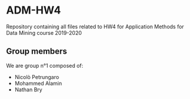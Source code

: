 # ADM-HW4
Repository containing all files related to HW4 for Application Methods for Data Mining course 2019-2020

## Group members

We are group n°1 composed of:
- Nicolò Petrungaro
- Mohammed Alamin
- Nathan Bry


